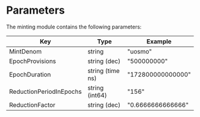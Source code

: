 <!--
order: 4
-->

# Parameters

The minting module contains the following parameters:

| Key                     | Type             | Example                |
|-------------------------|------------------|------------------------|
| MintDenom               | string           | "uosmo"                |
| EpochProvisions         | string (dec)     | "500000000"            |
| EpochDuration           | string (time ns) | "172800000000000"      |
| ReductionPeriodInEpochs | string (int64)   | "156"                  |
| ReductionFactor | string (dec)     | "0.6666666666666"      |
